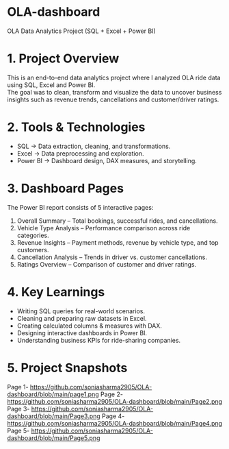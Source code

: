 # OLA-dashboard
OLA Data Analytics Project (SQL + Excel + Power BI)
# 1. Project Overview
This is an end-to-end data analytics project where I analyzed OLA ride data using SQL, Excel and Power BI.  
The goal was to clean, transform and visualize the data to uncover business insights such as revenue trends, cancellations and customer/driver ratings.

# 2. Tools & Technologies
- SQL → Data extraction, cleaning, and transformations. 
- Excel → Data preprocessing and exploration.  
- Power BI → Dashboard design, DAX measures, and storytelling.
  
# 3. Dashboard Pages
The Power BI report consists of 5 interactive pages:
1. Overall Summary – Total bookings, successful rides, and cancellations.  
2. Vehicle Type Analysis – Performance comparison across ride categories. 
3. Revenue Insights – Payment methods, revenue by vehicle type, and top customers.  
4. Cancellation Analysis – Trends in driver vs. customer cancellations.  
5. Ratings Overview – Comparison of customer and driver ratings.
   
# 4. Key Learnings
- Writing SQL queries for real-world scenarios.  
- Cleaning and preparing raw datasets in Excel. 
- Creating calculated columns & measures with DAX.  
- Designing interactive dashboards in Power BI.  
- Understanding business KPIs for ride-sharing companies.

# 5. Project Snapshots
Page 1- https://github.com/soniasharma2905/OLA-dashboard/blob/main/page1.png
Page 2- https://github.com/soniasharma2905/OLA-dashboard/blob/main/Page2.png
Page 3- https://github.com/soniasharma2905/OLA-dashboard/blob/main/Page3.png
Page 4- https://github.com/soniasharma2905/OLA-dashboard/blob/main/Page4.png
Page 5- https://github.com/soniasharma2905/OLA-dashboard/blob/main/Page5.png


